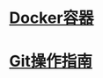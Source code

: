 # [Docker容器](/hou-duan/xiang-guan-ji-zhu/dockerxue-xi-bi-ji.md)

# [Git操作指南](/hou-duan/xiang-guan-ji-zhu/gitcao-zuo-zhi-nan.md)

# 



